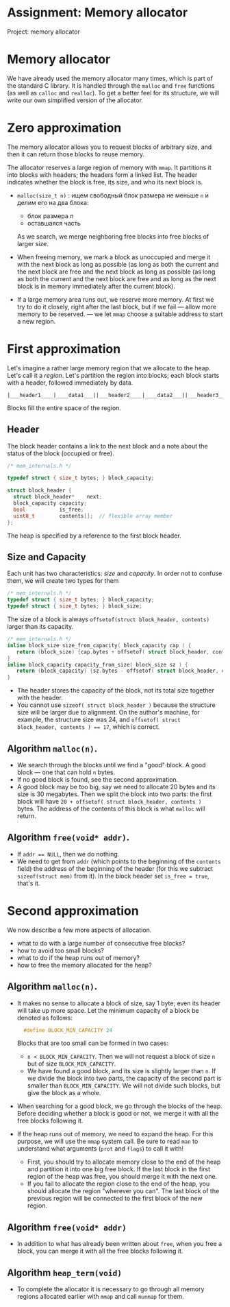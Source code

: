 # Assignment: Memory allocator

Project: memory allocator

# Memory allocator

We have already used the memory allocator many times, which is part of the standard C library. 
It is handled through the `malloc` and `free` functions (as well as `calloc` and `realloc`).
To get a better feel for its structure, we will write our own simplified version of the allocator.

# Zero approximation

The memory allocator allows you to request blocks of arbitrary size, and then it can return those blocks to reuse memory.

The allocator reserves a large region of memory with `mmap`. It partitions it into blocks with headers; the headers form a linked list. 
The header indicates whether the block is free, its size, and who its next block is.

- `malloc(size_t n)` : ищем свободный блок размера не меньше `n` и делим его на два блока:
   - блок размера $`n`$
   - оставшаяся часть
   
   As we search, we merge neighboring free blocks into free blocks of larger size.
- When freeing memory, we mark a block as unoccupied and merge it with the next block as long as possible (as long as both the current and the next block are free and
  the next block as long as possible (as long as both the current and the next block are free and
  as long as the next block is in memory immediately after the current block).
- If a large memory area runs out, we reserve more memory. At first
  we try to do it closely, right after the last block, but if we fail &mdash; allow more memory to be reserved.
  &mdash; we let `mmap` choose a suitable address to start a new
  region.
 


# First approximation

Let's imagine a rather large memory region that we allocate to the heap. Let's call it a *region*.
Let's partition the region into blocks; each block starts with a header, followed immediately by data.

```
|___header1____|____data1___||___header2____|____data2___||___header3____|____...
```

Blocks fill the entire space of the region. 

## Header 

The block header contains a link to the next block and a note about the status of the block (occupied or free).

```c
/* mem_internals.h */

typedef struct { size_t bytes; } block_capacity;

struct block_header {
  struct block_header*    next;
  block_capacity capacity;
  bool           is_free;
  uint8_t        contents[];  // flexible array member
};
```
The heap is specified by a reference to the first block header.

## Size and Capacity

Each unit has two characteristics: *size* and *capacity*. In order not to confuse them, we will create two types for them

```c
/* mem_internals.h */
typedef struct { size_t bytes; } block_capacity;
typedef struct { size_t bytes; } block_size;
```

The size of a block is always `offsetof(struct block_header, contents)` larger than its capacity.

```c
/* mem_internals.h */
inline block_size size_from_capacity( block_capacity cap ) { 
   return (block_size) {cap.bytes + offsetof( struct block_header, contents ) }; 
}
inline block_capacity capacity_from_size( block_size sz ) { 
   return (block_capacity) {sz.bytes - offsetof( struct block_header, contents ) }; 
}
```

- The header stores the capacity of the block, not its total size together with the header.
- You cannot use `sizeof( struct block_header )` because the structure size will be larger due to alignment. On the author's machine, for example, the structure size was 24, and `offsetof( struct block_header, contents ) == 17`, which is correct.

## Algorithm `malloc(n)`.

- We search through the blocks until we find a "good" block.
A good block &mdash; one that can hold `n` bytes.
- If no good block is found, see the second approximation.
- A good block may be too big, say we need to allocate 20 bytes and its size is 30 megabytes. Then we split the block into two parts: the first block will have `20 + offsetof( struct block_header, contents ) ` bytes.
  The address of the contents of this block is what `malloc` will return.

## Algorithm `free(void* addr)`.

- If `addr == NULL`, then we do nothing. 
- We need to get from `addr` (which points to the beginning of the `contents` field) the address of the beginning of the header (for this we subtract `sizeof(struct mem)` from it).
  In the block header set `is_free = true`, that's it.


# Second approximation

We now describe a few more aspects of allocation.

- what to do with a large number of consecutive free blocks?
- how to avoid too small blocks?
- what to do if the heap runs out of memory?
- how to free the memory allocated for the heap?


## Algorithm `malloc(n)`.

- It makes no sense to allocate a block of size, say 1 byte; even its header will take up more space.
  Let the minimum capacity of a block be denoted as follows:
  ```c
    #define BLOCK_MIN_CAPACITY 24
  ```

  Blocks that are too small can be formed in two cases:
  - `n < BLOCK_MIN_CAPACITY`. Then we will not request a block of size `n` but of size `BLOCK_MIN_CAPACITY`.
  - We have found a good block, and its size is slightly larger than `n`. If we divide the block into two parts, the capacity of the second part is smaller than `BLOCK_MIN_CAPACITY`. We will not divide such blocks, but give the block as a whole.
  
- When searching for a good block, we go through the blocks of the heap. Before deciding whether a block is good or not, we merge it with all the free blocks following it.
- If the heap runs out of memory, we need to expand the heap. For this purpose, we will use the `mmap` system call. Be sure to read `man` to understand what arguments (`prot` and `flags`) to call it with!
  
  - First, you should try to allocate memory close to the end of the heap and partition it into one big free block. If the last block in the first region of the heap was free, you should merge it with the next one.
  - If you fail to allocate the region close to the end of the heap, you should allocate the region "wherever you can". The last block of the previous region will be connected to the first block of the new region. 
 
 
## Algorithm `free(void* addr)`

- In addition to what has already been written about `free`, when you free a block, you can merge it with all the free blocks following it.

## Algorithm `heap_term(void)`

- To complete the allocator it is necessary to go through all memory regions allocated earlier with `mmap` and call `munmap` for them.
